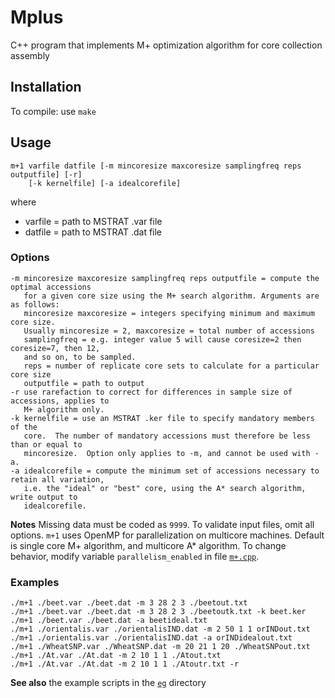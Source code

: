 # Mplus

C++ program that implements M+ optimization algorithm for core collection assembly

## Installation
To compile:  use `make`

## Usage

    m+1 varfile datfile [-m mincoresize maxcoresize samplingfreq reps outputfile] [-r] 
        [-k kernelfile] [-a idealcorefile]
where

* varfile = path to MSTRAT .var file
* datfile = path to MSTRAT .dat file

### Options

    -m mincoresize maxcoresize samplingfreq reps outputfile = compute the optimal accessions
       for a given core size using the M+ search algorithm. Arguments are as follows:
       mincoresize maxcoresize = integers specifying minimum and maximum core size. 
       Usually mincoresize = 2, maxcoresize = total number of accessions
       samplingfreq = e.g. integer value 5 will cause coresize=2 then coresize=7, then 12, 
       and so on, to be sampled.
       reps = number of replicate core sets to calculate for a particular core size
       outputfile = path to output
    -r use rarefaction to correct for differences in sample size of accessions, applies to
       M+ algorithm only.
    -k kernelfile = use an MSTRAT .ker file to specify mandatory members of the 
       core.  The number of mandatory accessions must therefore be less than or equal to 
       mincoresize.  Option only applies to -m, and cannot be used with -a.
    -a idealcorefile = compute the minimum set of accessions necessary to retain all variation,
       i.e. the "ideal" or "best" core, using the A* search algorithm, write output to 
       idealcorefile.

**Notes** Missing data must be coded as `9999`. To validate input files, omit all
options. `m+1` uses OpenMP for parallelization on multicore machines. Default is
single core M+ algorithm, and multicore A* algorithm.  To change behavior,
modify variable `parallelism_enabled` in file [`m+.cpp`](https://github.com/NCGRP/Mplus/blob/4381af9396263ca2ea3d4b58f1cb25d6a0d0b8ca/m%2B.cpp#L1313).

### Examples

    ./m+1 ./beet.var ./beet.dat -m 3 28 2 3 ./beetout.txt
    ./m+1 ./beet.var ./beet.dat -m 3 28 2 3 ./beetoutk.txt -k beet.ker
    ./m+1 ./beet.var ./beet.dat -a beetideal.txt
    ./m+1 ./orientalis.var ./orientalisIND.dat -m 2 50 1 1 orINDout.txt
    ./m+1 ./orientalis.var ./orientalisIND.dat -a orINDidealout.txt
    ./m+1 ./WheatSNP.var ./WheatSNP.dat -m 20 21 1 20 ./WheatSNPout.txt
    ./m+1 ./At.var ./At.dat -m 2 10 1 1 ./Atout.txt
    ./m+1 ./At.var ./At.dat -m 2 10 1 1 ./Atoutr.txt -r


**See also** the example scripts in the [`eg`](eg/) directory
